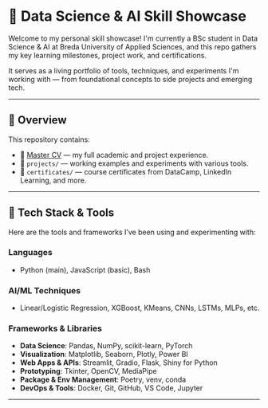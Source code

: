 # 🧠 Data Science & AI Skill Showcase

Welcome to my personal skill showcase! I'm currently a BSc student in Data Science & AI at Breda University of Applied Sciences, and this repo gathers my key learning milestones, project work, and certifications.

It serves as a living portfolio of tools, techniques, and experiments I'm working with — from foundational concepts to side projects and emerging tech.

---

## 🔎 Overview

This repository contains:

- 📄 [Master CV](./CV/Master_CV.md) — my full academic and project experience.
- 🧪 `projects/` — working examples and experiments with various tools.
- 📜 `certificates/` — course certificates from DataCamp, LinkedIn Learning, and more.

---

## 🚀 Tech Stack & Tools

Here are the tools and frameworks I’ve been using and experimenting with:

### Languages
- Python (main), JavaScript (basic), Bash

### AI/ML Techniques
- Linear/Logistic Regression, XGBoost, KMeans, CNNs, LSTMs, MLPs, etc.

### Frameworks & Libraries
- **Data Science**: Pandas, NumPy, scikit-learn, PyTorch
- **Visualization**: Matplotlib, Seaborn, Plotly, Power BI
- **Web Apps & APIs**: Streamlit, Gradio, Flask, Shiny for Python
- **Prototyping**: Tkinter, OpenCV, MediaPipe
- **Package & Env Management**: Poetry, venv, conda
- **DevOps & Tools**: Docker, Git, GitHub, VS Code, Jupyter

---
